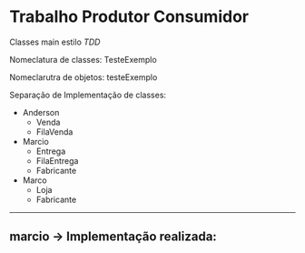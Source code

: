 # Trabalho Produtor Consumidor

Classes main estilo *TDD*

Nomeclatura de classes: TesteExemplo

Nomeclarutra de objetos: testeExemplo

Separação de Implementação de classes:

* Anderson
    * Venda
    * FilaVenda
* Marcio
    * Entrega
    * FilaEntrega
    * Fabricante
* Marco
    * Loja
    * Fabricante

---
**marcio**
-> Implementação realizada:
---
